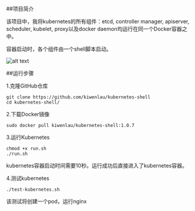 ##项目简介

该项目中，我将kubernetes的所有组件：etcd, controller manager, apiserver, scheduler, kubelet, proxy以及docker daemon均运行在同一个Docker容器之中。

容器启动时，各个组件由一个shell脚本启动。

![alt text](https://github.com/kiwenlau/kubernetes-supervisor/raw/master/kubernetes-supervisor.png)

##运行步骤

1.克隆GitHub仓库

```
git clone https://github.com/kiwenlau/kubernetes-shell
cd kubernetes-shell/
```

2.下载Docker镜像

```
sudo docker pull kiwenlau/kubernetes-shell:1.0.7
```

3.运行Kubernetes

```
chmod +x run.sh
./run.sh
```

kubernetes容器启动时间需要10秒。运行成功后直接进入了kubernetes容器。

4.测试kubernetes

```
./test-kubernetes.sh 
```

该测试将创建一个pod，运行nginx




